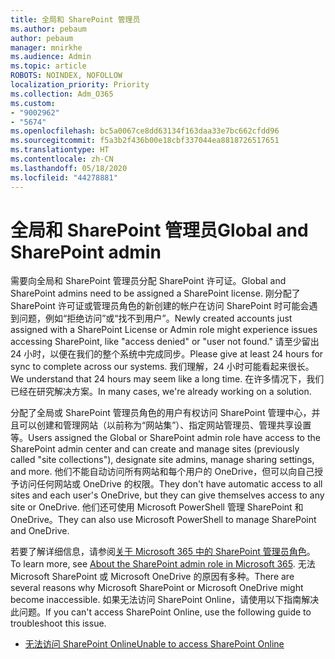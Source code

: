 ```yaml
---
title: 全局和 SharePoint 管理员
ms.author: pebaum
author: pebaum
manager: mnirkhe
ms.audience: Admin
ms.topic: article
ROBOTS: NOINDEX, NOFOLLOW
localization_priority: Priority
ms.collection: Adm_O365
ms.custom:
- "9002962"
- "5674"
ms.openlocfilehash: bc5a0067ce8dd63134f163daa33e7bc662cfdd96
ms.sourcegitcommit: f5a3b2f436b00e18cbf337044ea8818726517651
ms.translationtype: HT
ms.contentlocale: zh-CN
ms.lasthandoff: 05/18/2020
ms.locfileid: "44278881"
---
```

# <a name="global-and-sharepoint-admin"></a><span data-ttu-id="1e354-102">全局和 SharePoint 管理员</span><span class="sxs-lookup"><span data-stu-id="1e354-102">Global and SharePoint admin</span></span>

<span data-ttu-id="1e354-103">需要向全局和 SharePoint 管理员分配 SharePoint 许可证。</span><span class="sxs-lookup"><span data-stu-id="1e354-103">Global and SharePoint admins need to be assigned a SharePoint license.</span></span> <span data-ttu-id="1e354-104">刚分配了 SharePoint 许可证或管理员角色的新创建的帐户在访问 SharePoint 时可能会遇到问题，例如“拒绝访问”或“找不到用户”。</span><span class="sxs-lookup"><span data-stu-id="1e354-104">Newly created accounts just assigned with a SharePoint License or Admin role might experience issues accessing SharePoint, like "access denied" or "user not found."</span></span> <span data-ttu-id="1e354-105">请至少留出 24 小时，以便在我们的整个系统中完成同步。</span><span class="sxs-lookup"><span data-stu-id="1e354-105">Please give at least 24 hours for sync to complete across our systems.</span></span> <span data-ttu-id="1e354-106">我们理解，24 小时可能看起来很长。</span><span class="sxs-lookup"><span data-stu-id="1e354-106">We understand that 24 hours may seem like a long time.</span></span> <span data-ttu-id="1e354-107">在许多情况下，我们已经在研究解决方案。</span><span class="sxs-lookup"><span data-stu-id="1e354-107">In many cases, we're already working on a solution.</span></span>

<span data-ttu-id="1e354-108">分配了全局或 SharePoint 管理员角色的用户有权访问 SharePoint 管理中心，并且可以创建和管理网站（以前称为“网站集”）、指定网站管理员、管理共享设置等。</span><span class="sxs-lookup"><span data-stu-id="1e354-108">Users assigned the Global or SharePoint admin role have access to the SharePoint admin center and can create and manage sites (previously called "site collections"), designate site admins, manage sharing settings, and more.</span></span> <span data-ttu-id="1e354-109">他们不能自动访问所有网站和每个用户的 OneDrive，但可以向自己授予访问任何网站或 OneDrive 的权限。</span><span class="sxs-lookup"><span data-stu-id="1e354-109">They don't have automatic access to all sites and each user's OneDrive, but they can give themselves access to any site or OneDrive.</span></span> <span data-ttu-id="1e354-110">他们还可使用 Microsoft PowerShell 管理 SharePoint 和 OneDrive。</span><span class="sxs-lookup"><span data-stu-id="1e354-110">They can also use Microsoft PowerShell to manage SharePoint and OneDrive.</span></span>

<span data-ttu-id="1e354-111">若要了解详细信息，请参阅[关于 Microsoft 365 中的 SharePoint 管理员角色](https://docs.microsoft.com/sharepoint/sharepoint-admin-role)。</span><span class="sxs-lookup"><span data-stu-id="1e354-111">To learn more, see [About the SharePoint admin role in Microsoft 365](https://docs.microsoft.com/sharepoint/sharepoint-admin-role).</span></span>
<span data-ttu-id="1e354-112">无法 Microsoft SharePoint 或 Microsoft OneDrive 的原因有多种。</span><span class="sxs-lookup"><span data-stu-id="1e354-112">There are several reasons why Microsoft SharePoint or Microsoft OneDrive might become inaccessible.</span></span> <span data-ttu-id="1e354-113">如果无法访问 SharePoint Online，请使用以下指南解决此问题。</span><span class="sxs-lookup"><span data-stu-id="1e354-113">If you can't access SharePoint Online, use the following guide to troubleshoot this issue.</span></span>

- [<span data-ttu-id="1e354-114">无法访问 SharePoint Online</span><span class="sxs-lookup"><span data-stu-id="1e354-114">Unable to access SharePoint Online</span></span>](https://docs.microsoft.com/sharepoint/troubleshoot/sharing-and-permissions/sharepoint-online-inaccessible)

